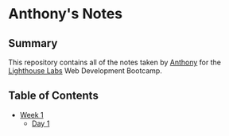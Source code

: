 # Anthony's Notes
## Summary 
This repository contains all of the notes taken by [Anthony](https://github.com/fbssaejun) for the [Lighthouse Labs](https://www.lighthouselabs.ca/) Web Development Bootcamp.
## Table of Contents
* [Week 1](/Week_1)
  * [Day 1](/Week_1/Day_1)